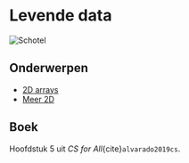 # Levende data

![Schotel](/images/saucer.png)

## Onderwerpen

-   [2D arrays](/topics/17_2d_arrays)
-   [Meer 2D](/topics/18_meer_2d)

## Boek

Hoofdstuk 5 uit *CS for All*{cite}`alvarado2019cs`.
